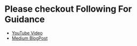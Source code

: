 # Please checkout Following For Guidance
- <a href="https://www.youtube.com/watch?v=87YhTvILQpI" target="_blank">YouTube Video</a>
- <a href="https://medium.com/@bhuwan.pandey9867/google-authentication-using-fastapi-and-reactjs-with-full-customization-fastapi-users-457b5beb4813" target="_blank">Medium BlogPost</a>
